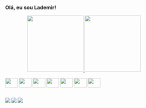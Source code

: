 ### Olá, eu sou Lademir!

<div align="center">
  <a href="https://github.com/lademir">
  <img height="180em" src="https://github-readme-stats.vercel.app/api?username=lademir&show_icons=true&theme=algolia&include_all_commits=true&count_private=true"/>
  <img height="180em" src="https://github-readme-stats.vercel.app/api/top-langs/?username=lademir&layout=compact&theme=algolia"/>
</div>
  
<div style="display: inline-block"><br>
  <img aling="center" height="30" width="40" src="https://cdn.jsdelivr.net/gh/devicons/devicon/icons/javascript/javascript-original.svg" />
  <img aling="center" height="30" width="40" src="https://cdn.jsdelivr.net/gh/devicons/devicon/icons/typescript/typescript-plain.svg" />
  <img aling="center" height="30" width="40" src="https://cdn.jsdelivr.net/gh/devicons/devicon/icons/react/react-original.svg" />
  <img aling="center" height="30" width="40" src="https://cdn.jsdelivr.net/gh/devicons/devicon/icons/flutter/flutter-plain.svg" />
  <img aling="center" height="30" width="40" src="https://cdn.jsdelivr.net/gh/devicons/devicon/icons/nodejs/nodejs-original.svg" />
   <img height="30" width="40" src="https://cdn.jsdelivr.net/gh/devicons/devicon/icons/firebase/firebase-plain.svg" />
   <img height="30" width="40" src="https://cdn.jsdelivr.net/gh/devicons/devicon/icons/nextjs/nextjs-line.svg" />
</div>
  
  ##
  <div> 
  <a href="https://instagram.com/lademir_jr" target="_blank"><img src="https://img.shields.io/badge/-Instagram-%23E4405F?style=for-the-badge&logo=instagram&logoColor=white" target="_blank"></a>
  <a href = "mailto:lademirjunior@gmail.com"><img src="https://img.shields.io/badge/-Gmail-%23333?style=for-the-badge&logo=gmail&logoColor=white" target="_blank"></a>
  <a href="https://www.linkedin.com/in/lademir-j%C3%BAnior-34b3981a7/" target="_blank"><img src="https://img.shields.io/badge/-LinkedIn-%230077B5?style=for-the-badge&logo=linkedin&logoColor=white" target="_blank"></a> 
 
</div>
  
